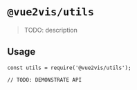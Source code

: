 # `@vue2vis/utils`

> TODO: description

## Usage

```
const utils = require('@vue2vis/utils');

// TODO: DEMONSTRATE API
```

